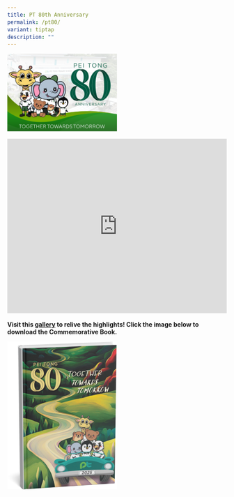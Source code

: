 ```yaml
---
title: PT 80th Anniversary
permalink: /pt80/
variant: tiptap
description: ""
---
```

<p></p>
<div class="isomer-image-wrapper">
<img style="width: 50%;" height="auto" width="100%" alt="" src="/images/Highlights/pt80_poster.png">
</div>
<p></p>
<div class="iframe-wrapper">
<iframe height="400" width="100%" allowfullscreen="true" frameborder="0" src="https://www.youtube.com/embed/BKPvHG880yY?si=1hXKd3AV4jGswvFp"></iframe>
</div>
<p></p>
<p><strong>Visit this <a href="https://photos.app.goo.gl/YnyK4izejMywnU1n9" rel="noopener nofollow" target="_blank">gallery</a> to relive the highlights! Click the image below to download the Commemorative Book.</strong>
</p>
<p></p><a class="isomer-image-wrapper" href="https://drive.google.com/file/d/1eEMg9elcN6jFyUTehYRrfYO67QPxqt-o/view"><img style="width: 50%;" height="auto" width="100%" alt="" src="/images/Commemorative_Book_2.png"></a>
<p></p>
<p></p>
<p></p>
